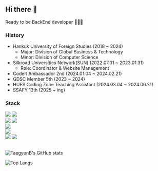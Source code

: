 ## Hi there 👋

<!--
**TaegyunB/TaegyunB** is a ✨ _special_ ✨ repository because its `README.md` (this file) appears on your GitHub profile.

Here are some ideas to get you started:

- 🔭 I’m currently working on ...
- 🌱 I’m currently learning ...
- 👯 I’m looking to collaborate on ...
- 🤔 I’m looking for help with ...
- 💬 Ask me about ...
- 📫 How to reach me: ...
- 😄 Pronouns: ...
- ⚡ Fun fact: ...
-->

Ready to be BackEnd developer 🧑🏻‍💻

### History
- Hankuk University of Foreign Studies (2018 ~ 2024)
  - Major: Division of Global Business & Technology
  - Minor: Division of Computer Science
- Silkroad Universities Network(SUN) (2022.07.01 ~ 2023.01.31)
  - Role: Coordinator & Website Management
- CodeIt Ambassador 2nd (2024.01.04 ~ 2024.02.21)
- GDSC Member 5th (2023 ~ 2024)
- HUFS Coding Zone Teaching Assistant (2024.03.04 ~ 2024.06.21)
- SSAFY 13th (2025 ~ ing)

### Stack
<div>
  <img src="https://img.shields.io/badge/java-007396?style=for-the-badge&logo=java&logoColor=white">
  <img src="https://img.shields.io/badge/python-3776AB?style=for-the-badge&logo=python&logoColor=white"> 
  <br>
  <img src="https://img.shields.io/badge/html5-E34F26?style=for-the-badge&logo=html5&logoColor=white"> 
  <img src="https://img.shields.io/badge/css-1572B6?style=for-the-badge&logo=css3&logoColor=white"> 
  <br>
  <img src="https://img.shields.io/badge/spring-6DB33F?style=for-the-badge&logo=spring&logoColor=white"> 
  <br>
  <img src="https://img.shields.io/badge/mysql-4479A1?style=for-the-badge&logo=mysql&logoColor=white"> 
  <br>
  <img src="https://img.shields.io/badge/github-181717?style=for-the-badge&logo=github&logoColor=white">
  <img src="https://img.shields.io/badge/git-F05032?style=for-the-badge&logo=git&logoColor=white">
</div>
<br>

![TaegyunB's GitHub stats](https://github-readme-stats.vercel.app/api?username=taegyunb&show_icons=true&theme=radical)

![Top Langs](https://github-readme-stats.vercel.app/api/top-langs/?username=taegyunB&layout=donut)

